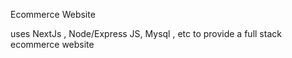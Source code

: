 Ecommerce Website


uses NextJs , Node/Express JS, Mysql , etc to provide a full stack ecommerce website